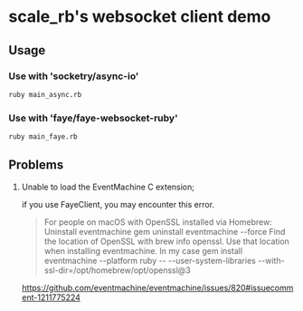 # scale_rb's websocket client demo

## Usage

### Use with 'socketry/async-io'

```bash
ruby main_async.rb
```

### Use with 'faye/faye-websocket-ruby'

```bash
ruby main_faye.rb
```

## Problems

1. Unable to load the EventMachine C extension;

   if you use FayeClient, you may encounter this error.

   > For people on macOS with OpenSSL installed via Homebrew:
   >   Uninstall eventmachine gem uninstall eventmachine --force
   >   Find the location of OpenSSL with brew info openssl.
   >   Use that location when installing eventmachine. In my case gem install eventmachine --platform ruby -- --user-system-libraries --with-ssl-dir=/opt/homebrew/opt/openssl@3

   https://github.com/eventmachine/eventmachine/issues/820#issuecomment-1211775224

